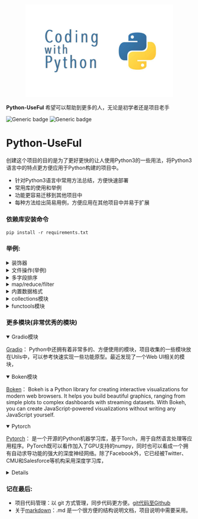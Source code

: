 <p align = "center"> 
<img src="./Image/python.jpg" ”height = “200 width="400" >
</p>

**Python-UseFul** 希望可以帮助到更多的人，无论是初学者还是项目老手

![Generic badge](https://img.shields.io/badge/Python-v3-blue.svg) ![Generic badge](https://img.shields.io/badge/pip-v3-red.svg)



# Python-UseFul
创建这个项目的目的是为了更好更快的让人使用Python3的一些用法，将Python3语言中的特点更方便应用于Python构建的项目中。  
- 针对Python3语言中常用方法总结，方便快速部署  
- 常用库的使用和举例  
- 功能更容易迁移到其他项目中 
- 每种方法给出简易用例，方便应用在其他项目中并易于扩展

### 依赖库安装命令
```shell
pip install -r requirements.txt
```

### 举例:
<details>
<summary>装饰器</summary>

```python
import time

# 计时函数装饰器
def timer(func):
    def wrapper(*args, **kwargs):
        start_time = time.time()
        result = func(*args, **kwargs)
        end_time = time.time()
        print(f"{func.__name__} took {end_time - start_time:.2f} seconds to "
              "execute.")
        return result
    return wrapper

# 测试计时
@timer
def test_record_runtime():
    s = 0
    for i in range(100000):
        s += 1


if __name__ == '__main__':
    test_record_runtime()
```
</details>

<details>
<summary>文件操作(举例)</summary>

```python
import os
import shutil
from tqdm import tqdm
from enum import Enum


class File_Type(Enum):
    ...


class File_OP():
    ...


# 测试一
def test_findfile():
    ...


# 测试二
def test_copyfiles():
    ...


if __name__ == '__main__':
    test_findfile()
    test_copyfiles()
```
</details>

<details>
<summary>多字段排序</summary>

```python
some code ...
```
</details>

<details>
<summary>map/reduce/filter</summary>

```python
some code ...
```
</details>

<details>
<summary>内置数据格式</summary>

```python
some code ...
```
</details>

<details>
<summary>collections模块</summary>
一定要像熟悉内置关键词一样熟悉的模块

```python
some code ...
```
</details>

<details>
<summary>functools模块</summary>
一定要像熟悉内置关键词一样熟悉的模块

```python
some code ...
```
</details>

### 更多模块(非常优秀的模块)

<details open>
<summary>
Gradio模块
</summary>

[Gradio](https://www.gradio.app/ "Gradio 方便部署你的Web UI快速展示后端功能")：
Python中还拥有着非常多的、方便使用的模块，项目收集的一些模块放在Utils中，可以参考快速实现一些功能原型。最近发现了一个Web UI相关的模块，

</details>

<details open>
<summary>
Boken模块
</summary>

[Boken](https://docs.bokeh.org/en/latest/docs/user_guide.html#userguide "交互式可视化web图表")：
Bokeh is a Python library for creating interactive visualizations for modern web browsers. It helps you build beautiful graphics, ranging from simple plots to complex dashboards with streaming datasets. With Bokeh, you can create JavaScript-powered visualizations without writing any JavaScript yourself.
</details>

<details open>
<summary>Pytorch</summary>

[Pytorch](https://pytorch.org  "交互式可视化web图表")：
是一个开源的Python机器学习库，基于Torch，用于自然语言处理等应用程序。PyTorch既可以看作加入了GPU支持的numpy，同时也可以看成一个拥有自动求导功能的强大的深度神经网络。除了Facebook外，它已经被Twitter、CMU和Salesforce等机构采用深度学习库，
</details>

<details>
[Pytorch](https://pytorch.org  "交互式可视化web图表")：

</details>


### 记在最后:
- 项目代码管理：以 git 方式管理，同步代码更方便。[git代码至Github](https://blog.csdn.net/qq_24990383/article/details/127608245 "CSDN")
- 关于[markdown](https://www.markdownguide.org/ "markdown官网")：.md 是一个很方便的结构说明文档，项目说明中需要采用。